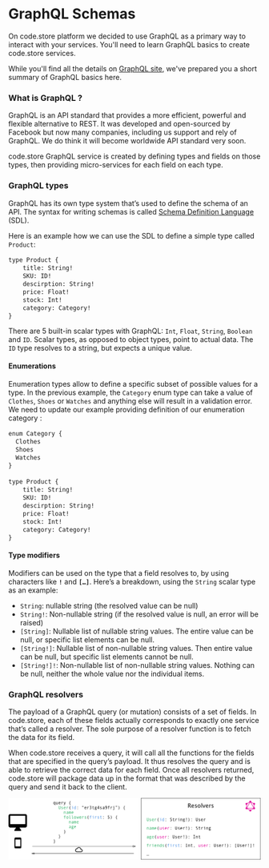 # GraphQL Schemas

On code.store platform we decided to use GraphQL as a primary way to interact with your services. You'll need to learn GraphQL basics   to create code.store services.

While you'll find all the details on [GraphQL site](https://graphql.org/), we've prepared you a short summary of GraphQL basics here. 

### What is GraphQL ?

GraphQL is an API standard that provides a more efficient, powerful and flexible alternative to REST. It was developed and open-sourced by Facebook but now many companies, including us support and rely of GraphQL. We do think it will become worldwide API standard very soon.

code.store GraphQL service is created by defining types and fields on those types, then providing micro-services for each field on each type.

### GraphQL types

GraphQL has its own type system that’s used to define the schema of an API. The syntax for writing schemas is called [Schema Definition Language ](https://graphql.org/learn/schema/)\(SDL\).

Here is an example how we can use the SDL to define a simple type called `Product`:

```text
type Product { 
    title: String! 
    SKU: ID!
    descirption: String!
    price: Float!
    stock: Int!
    category: Category!
}
```

There are 5 built-in scalar types with GraphQL: `Int`, `Float`, `String`, `Boolean` and `ID`. Scalar types, as opposed to object types, point to actual data. The `ID` type resolves to a string, but expects a unique value.

#### Enumerations

Enumeration types allow to define a specific subset of possible values for a type. In the previous example, the `Category` enum type can take a value of `Clothes`, `Shoes` or `Watches` and anything else will result in a validation error.  We need to update our example providing definition of our enumeration category : 

```text
enum Category {
  Clothes
  Shoes
  Watches
}

type Product { 
    title: String! 
    SKU: ID!
    descirption: String!
    price: Float!
    stock: Int!
    category: Category!
}
```

#### Type modifiers

Modifiers can be used on the type that a field resolves to, by using characters like **`!`** and **`[…]`**. Here’s a breakdown, using the `String` scalar type as an example:

* `String`: nullable string \(the resolved value can be null\)
* `String!`: Non-nullable string \(if the resolved value is null, an error will be raised\) 
* `[String]`: Nullable list of nullable string values. The entire value can be null, or specific list elements can be null. 
* `[String!]`: Nullable list of non-nullable string values. Then entire value can be null, but specific list elements cannot be null. 
* `[String!]!`: Non-nullable list of non-nullable string values. Nothing can be null, neither the whole value nor the individual items. 

### GraphQL resolvers 

The payload of a GraphQL query \(or mutation\) consists of a set of fields. In code.store, each of these fields actually corresponds to exactly one service that’s called a resolver. The sole purpose of a resolver function is to fetch the data for its field.

When code.store receives a query, it will call all the functions for the fields that are specified in the query’s payload. It thus resolves the query and is able to retrieve the correct data for each field. Once all resolvers returned, code.store will package data up in the format that was described by the query and send it back to the client.

![](.gitbook/assets/image.png)





